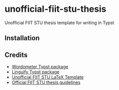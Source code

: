 # unofficial-fiit-stu-thesis
Unofficial FIIT STU thesis template for writing in Typst

## Installation
<!-- How to install, setup, need of typst installed localy cuz we use @preview imports -->


## Credits
- [Wordometer Typst package](https://typst.app/universe/package/wordometer/)
- [Linguify Typst package](https://typst.app/universe/package/linguify/)
- [Unofficial FIIT STU LaTeX Template](https://www.overleaf.com/latex/templates/stu-fiit-bachelor-thesis-template-slovak-university-of-technology/pppyykvvhqgq)
- [Official FIIT STU thesis guidelines](https://www.fiit.stuba.sk/buxus/docs/organizacia_studia/pokyny/ZP-clenenie-pokyny_2022.pdf)